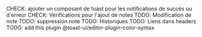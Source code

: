 CHECK: ajouter un composant de toast pour les notifications de succès ou d'erreur
CHECK: Verifications pour l'ajout de notes
TODO; Modification de note
TODO: suppression note
TODO: Historiques
TODO: Liens dans headers
TODO: add this plugin @toast-ui/editor-plugin-color-syntax
